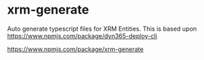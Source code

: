 # xrm-generate
Auto generate typescript files for XRM Entities. This is based upon https://www.npmjs.com/package/dyn365-deploy-cli

https://www.npmjs.com/package/xrm-generate
